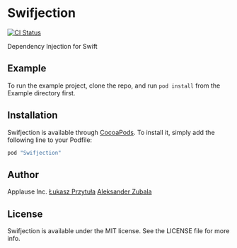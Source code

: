 # Swifjection

[![CI Status](http://img.shields.io/travis/ApplauseOSS/Swifjection.svg?style=flat)](https://travis-ci.org/ApplauseOSS/Swifjection)

Dependency Injection for Swift

## Example

To run the example project, clone the repo, and run `pod install` from the Example directory first.

## Installation

Swifjection is available through [CocoaPods](http://cocoapods.org). To install
it, simply add the following line to your Podfile:

```ruby
pod "Swifjection"
```

## Author

Applause Inc.
[Łukasz Przytuła](mailto:lprzytula@applause.com)
[Aleksander Zubala](mailto:azubala@applause.com)

## License

Swifjection is available under the MIT license. See the LICENSE file for more info.
